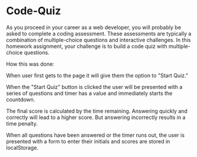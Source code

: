 # Code-Quiz

As you proceed in your career as a web developer, you will probably be asked to complete a coding assessment. These assessments are typically a combination of multiple-choice questions and interactive challenges. In this homework assignment, your challenge is to build a code quiz with multiple-choice questions.

How this was done: 

When user first gets to the page it will give them the option to "Start Quiz." 

When the "Start Quiz" button is clicked the user will be presented with a series of questions and timer has a value and immediately starts the countdown. 

The final score is calculated by the time remaining. Answering quickly and correctly will lead to a higher score. But answering incorrectly results in a time penalty. 

When all questions have been answered or the timer runs out, the user is presented with a form to enter their initials and scores are stored in localStorage. 


